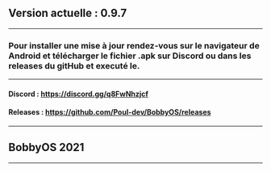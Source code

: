 ## Version actuelle : 0.9.7
---------------------------------------------------------------------------------------------------------------------
### Pour installer une mise à jour rendez-vous sur le navigateur de Android et télécharger le fichier .apk sur Discord ou dans les releases du gitHub et executé le.
---------------------------------------------------------------------------------------------------------------------
#### Discord : https://discord.gg/q8FwNhzjcf
#### Releases : https://github.com/Poul-dev/BobbyOS/releases
---------------------------------------------------------------------------------------------------------------------
## BobbyOS 2021
---------------------------------------------------------------------------------------------------------------------
